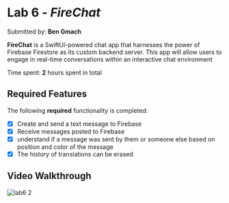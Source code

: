 # Lab 6 - *FireChat*

Submitted by: **Ben Gmach**

**FireChat** is a SwiftUI-powered chat app that harnesses the power of Firebase Firestore as its custom backend server. 
This app will allow users to engage in real-time conversations within an interactive chat environment

Time spent: **2** hours spent in total

## Required Features

The following **required** functionality is completed:

- [X] Create and send a text message to Firebase
- [X] Receive messages posted to Firebase
- [X] understand if a message was sent by them or someone else based on position and color of the message
- [X] The history of translations can be erased
 
## Video Walkthrough
![lab6 2](https://github.com/user-attachments/assets/fba4d2b1-c846-4a5e-b0c6-7e138b43b918)
